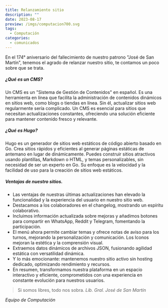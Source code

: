 ```yaml
---
title: Relanzamiento sitio
description: ""
date: 2023-08-17
preview: /imgs/computacion700.svg
tags:
  - Computación
categories:
  - comunicados
---
```


En el 174° aniversario del fallecimiento de nuestro patrono "José de San Martín", tenemos el agrado de relanzar nuestro sitio, te contamos un poco sobre que se trata.

##### ¿Qué es un CMS?

Un CMS es un "Sistema de Gestión de Contenidos" en español. Es una herramienta en línea que facilita la administración de contenidos dinámicos en sitios web, como blogs o tiendas en línea. Sin él, actualizar sitios web regularmente sería complicado. Un CMS es esencial para sitios que necesitan actualizaciones constantes, ofreciendo una solución eficiente para mantener contenido fresco y relevante.

##### ¿Qué es Hugo?

Hugo es un generador de sitios web estáticos de código abierto basado en Go. Crea sitios rápidos y eficientes al generar páginas estáticas de antemano en lugar de dinámicamente. Puedes construir sitios atractivos usando plantillas, Markdown o HTML, y temas personalizables, sin necesidad de ser un experto en Go. Su enfoque es la velocidad y la facilidad de uso para la creación de sitios web estáticos.

##### Ventajas de nuestro sitios.

- Las ventajas de nuestras últimas actualizaciones han elevado la funcionalidad y la experiencia del usuario en nuestro sitio web.
- Destacamos a los colaboradores en el changelog, mostrando un espíritu colaborativo.
- Incluimos información actualizada sobre mejoras y añadimos botones para compartir en WhatsApp, Reddit y Telegram, fomentando la participación.
- El menú ahora permite cambiar temas y ofrece notas de aviso para los turnos, mejorando la personalización y comunicación. Los Iconos mejoran la estética y la comprensión visual.
- Extraemos datos dinámicos de archivos JSON, fusionando agilidad estática con versatilidad dinámica.
- Y lo más emocionante: mantenemos nuestro sitio activo sin hosting dedicado, optimizando rendimiento y recursos.
- En resumen, transformamos nuestra plataforma en un espacio interactivo y eficiente, comprometidos con una experiencia en constante evolución para nuestros usuarios.

> Si somos libres, todo nos sobra.
> <cite>Lib. Gral. José de San Martín</cite>

_Equipo de Computación_
